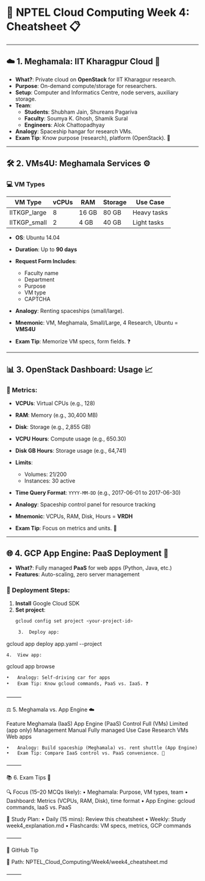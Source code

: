 

# 🌌 NPTEL Cloud Computing Week 4: Cheatsheet 📋

---

## ☁️ 1. Meghamala: IIT Kharagpur Cloud 📖

- **What?**: Private cloud on **OpenStack** for IIT Kharagpur research.
- **Purpose**: On-demand compute/storage for researchers.
- **Setup**: Computer and Informatics Centre, node servers, auxiliary storage.
- **Team**:
  - **Students**: Shubham Jain, Shureans Pagariva
  - **Faculty**: Soumya K. Ghosh, Shamik Sural
  - **Engineers**: Alok Chattopadhyay
- **Analogy**: Spaceship hangar for research VMs.
- **Exam Tip**: Know purpose (research), platform (OpenStack). 🎯

---

## 🛠️ 2. VMs4U: Meghamala Services ⚙️

### 💻 VM Types

| VM Type        | vCPUs | RAM    | Storage | Use Case       |
|----------------|-------|--------|---------|----------------|
| IITKGP_large   | 8     | 16 GB  | 80 GB   | Heavy tasks    |
| IITKGP_small   | 2     | 4 GB   | 40 GB   | Light tasks    |

- **OS**: Ubuntu 14.04  
- **Duration**: Up to **90 days**  
- **Request Form Includes**:
  - Faculty name
  - Department
  - Purpose
  - VM type
  - CAPTCHA

- **Analogy**: Renting spaceships (small/large).  
- **Mnemonic**: VM, Meghamala, Small/Large, 4 Research, Ubuntu = **VMS4U**  
- **Exam Tip**: Memorize VM specs, form fields. ❓

---

## 📊 3. OpenStack Dashboard: Usage 📈

### 📏 Metrics:

- **VCPUs**: Virtual CPUs (e.g., 128)
- **RAM**: Memory (e.g., 30,400 MB)
- **Disk**: Storage (e.g., 2,855 GB)
- **VCPU Hours**: Compute usage (e.g., 650.30)
- **Disk GB Hours**: Storage usage (e.g., 64,741)

- **Limits**:
  - Volumes: 21/200
  - Instances: 30 active

- **Time Query Format**: `YYYY-MM-DD` (e.g., 2017-06-01 to 2017-06-30)
- **Analogy**: Spaceship control panel for resource tracking  
- **Mnemonic**: VCPUs, RAM, Disk, Hours = **VRDH**  
- **Exam Tip**: Focus on metrics and units. 🎯

---

## 🌐 4. GCP App Engine: PaaS Deployment 🚀

- **What?**: Fully managed **PaaS** for web apps (Python, Java, etc.)
- **Features**: Auto-scaling, zero server management

### 🚀 Deployment Steps:

1. **Install** Google Cloud SDK
2. **Set project**:  
   ```bash
   gcloud config set project <your-project-id>

	3.	Deploy app:

gcloud app deploy app.yaml --project <your-project-id>


	4.	View app:

gcloud app browse



	•	Analogy: Self-driving car for apps
	•	Exam Tip: Know gcloud commands, PaaS vs. IaaS. ❓

⸻

⚖️ 5. Meghamala vs. App Engine ☁️

Feature	Meghamala (IaaS)	App Engine (PaaS)
Control	Full (VMs)	Limited (app only)
Management	Manual	Fully managed
Use Case	Research VMs	Web apps

	•	Analogy: Build spaceship (Meghamala) vs. rent shuttle (App Engine)
	•	Exam Tip: Compare IaaS control vs. PaaS convenience. 🎯

⸻

📚 6. Exam Tips 🎯

🔍 Focus (15–20 MCQs likely):
	•	Meghamala: Purpose, VM types, team
	•	Dashboard: Metrics (VCPUs, RAM, Disk), time format
	•	App Engine: gcloud commands, IaaS vs. PaaS

📖 Study Plan:
	•	Daily (15 mins): Review this cheatsheet
	•	Weekly: Study week4_explanation.md
	•	Flashcards: VM specs, metrics, GCP commands

⸻

📁 GitHub Tip

📂 Path: NPTEL_Cloud_Computing/Week4/week4_cheatsheet.md

⸻
